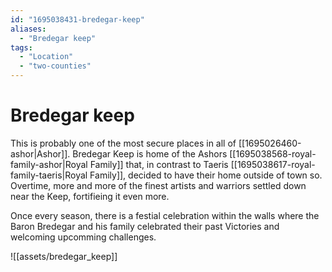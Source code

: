 ```yaml
---
id: "1695038431-bredegar-keep"
aliases:
  - "Bredegar keep"
tags:
  - "Location"
  - "two-counties"
---
```


# Bredegar keep

This is probably one of the most secure places in all of [[1695026460-ashor|Ashor]]. Bredegar Keep is home of the Ashors [[1695038568-royal-family-ashor|Royal Family]] that, in contrast to Taeris [[1695038617-royal-family-taeris|Royal Family]], decided to have their home outside of town so. Overtime, more and more of the finest artists and warriors settled down near the Keep, fortifieing it even more. 

Once every season, there is a festial celebration within the walls where the Baron Bredegar and his family celebrated their past Victories and welcoming upcomming challenges.

![[assets/bredegar_keep]]
